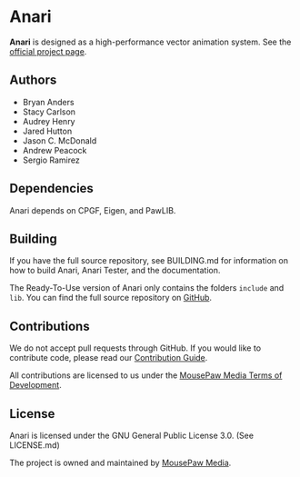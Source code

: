 # Anari

**Anari** is designed as a high-performance vector animation system.
See the [official project page][1].

## Authors

 - Bryan Anders
 - Stacy Carlson
 - Audrey Henry
 - Jared Hutton
 - Jason C. McDonald
 - Andrew Peacock
 - Sergio Ramirez

## Dependencies

Anari depends on CPGF, Eigen, and PawLIB.

## Building

If you have the full source repository, see BUILDING.md for information
on how to build Anari, Anari Tester, and the documentation.

The Ready-To-Use version of Anari only contains the folders `include`
and `lib`. You can find the full source repository on [GitHub][5].

## Contributions

We do not accept pull requests through GitHub.
If you would like to contribute code, please read our
[Contribution Guide][2].

All contributions are licensed to us under the
[MousePaw Media Terms of Development][3].

## License

Anari is licensed under the GNU General Public License 3.0. (See
LICENSE.md)

The project is owned and maintained by [MousePaw Media][2].

[1]: https://www.mousepawmedia.com/anari
[2]: https://www.mousepawmedia.com/
[3]: https://www.mousepawmedia.com/developers/contributing
[4]: https://www.mousepawmedia.com/termsofdevelopment
[5]: https://github.com/mousepawmedia/github
